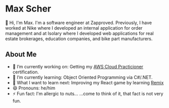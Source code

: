 # Max Scher

👋 Hi, I'm Max. I'm a software engineer at Zapproved. Previously, I have worked at Nike where I developed an internal application for order management and at Isolary where I developed web applications for real estate brokerages, education companies, and bike part manufacturers.

## About Me

- 🔭 I’m currently working on: Getting my [AWS Cloud Practicioner](https://aws.amazon.com/certification/certified-cloud-practitioner/) certification.
- 🌱 I’m currently learning: Object Oriented Programming via C#/.NET.
- 🤔 What I want to learn next: Improving my React game by learning [Remix](https://kentcdodds.com/blog/remix-the-yang-to-react-s-yin?ck_subscriber_id=703982781)
- 😄 Pronouns: he/him
- ⚡ Fun fact: I'm allergic to nuts...   ...come to think of it, that fact is not very fun.
